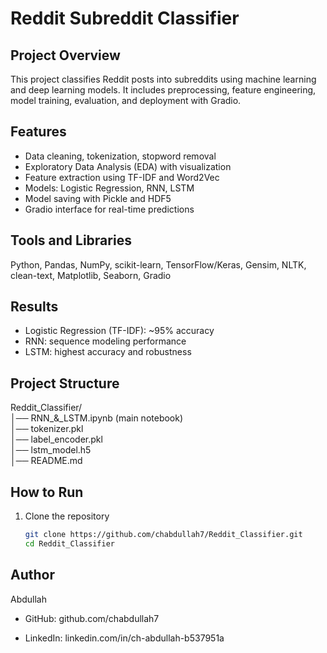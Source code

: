 # Reddit Subreddit Classifier

## Project Overview
This project classifies Reddit posts into subreddits using machine learning and deep learning models. It includes preprocessing, feature engineering, model training, evaluation, and deployment with Gradio.

## Features
- Data cleaning, tokenization, stopword removal
- Exploratory Data Analysis (EDA) with visualization
- Feature extraction using TF-IDF and Word2Vec
- Models: Logistic Regression, RNN, LSTM
- Model saving with Pickle and HDF5
- Gradio interface for real-time predictions

## Tools and Libraries
Python, Pandas, NumPy, scikit-learn, TensorFlow/Keras, Gensim, NLTK, clean-text, Matplotlib, Seaborn, Gradio

## Results
- Logistic Regression (TF-IDF): ~95% accuracy
- RNN: sequence modeling performance
- LSTM: highest accuracy and robustness

## Project Structure
Reddit_Classifier/  
│── RNN_&_LSTM.ipynb (main notebook)  
│── tokenizer.pkl  
│── label_encoder.pkl  
│── lstm_model.h5  
│── README.md  

## How to Run
1. Clone the repository  
   ```bash
   git clone https://github.com/chabdullah7/Reddit_Classifier.git
   cd Reddit_Classifier
## Author
Abdullah
- GitHub: github.com/chabdullah7

- LinkedIn: linkedin.com/in/ch-abdullah-b537951a 
